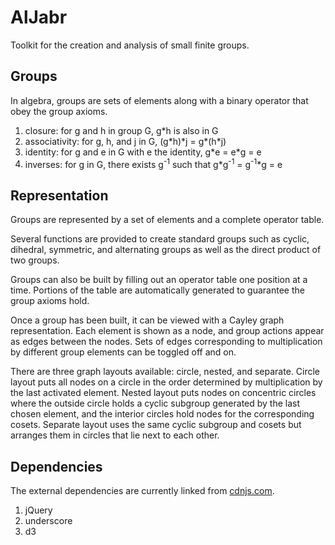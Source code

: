AlJabr
======

Toolkit for the creation and analysis of small finite groups.


Groups
------

In algebra, groups are sets of elements along with a binary operator that obey
the group axioms.

1. closure: for g and h in group G, g\*h is also in G
2. associativity: for g, h, and j in G, (g\*h)\*j = g\*(h\*j)
3. identity: for g and e in G with e the identity, g\*e = e\*g = e
4. inverses: for g in G, there exists g<sup>-1</sup> such that g\*g<sup>-1</sup> = g<sup>-1</sup>\*g = e

Representation
--------------

Groups are represented by a set of elements and a complete operator table.

Several functions are provided to create standard groups such as cyclic, dihedral, symmetric, and alternating groups as well as the direct product of two groups.

Groups can also be built by filling out an operator table one position at a time.  Portions of the table are automatically generated to guarantee the group axioms hold.

Once a group has been built, it can be viewed with a Cayley graph representation.  Each element is shown as a node, and group actions appear as edges between the nodes.  Sets of edges corresponding to multiplication by different group elements can be toggled off and on.

There are three graph layouts available: circle, nested, and separate.  Circle layout puts all nodes on a circle in the order determined by multiplication by the last activated element.  Nested layout puts nodes on concentric circles where the outside circle holds a cyclic subgroup generated by the last chosen element, and the interior circles hold nodes for the corresponding cosets.  Separate layout uses the same cyclic subgroup and cosets but arranges them in circles that lie next to each other.

Dependencies
------------

The external dependencies are currently linked from [cdnjs.com](https://cdnjs.com).

1. jQuery
2. underscore
3. d3
